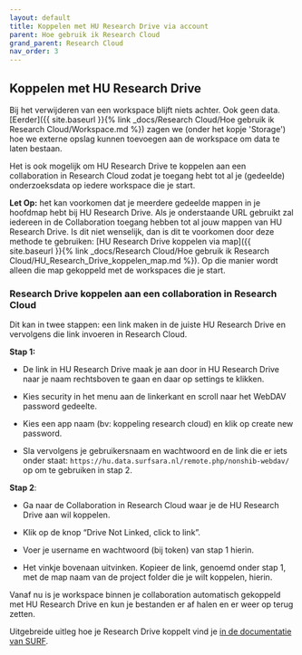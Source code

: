```yaml
---
layout: default
title: Koppelen met HU Research Drive via account
parent: Hoe gebruik ik Research Cloud
grand_parent: Research Cloud
nav_order: 3
---
```


## Koppelen met HU Research Drive
Bij het verwijderen van een workspace blijft niets achter. Ook geen data. [Eerder]({{ site.baseurl }}{% link _docs/Research Cloud/Hoe gebruik ik Research Cloud/Workspace.md %}) zagen we (onder het kopje 'Storage') hoe we externe opslag kunnen toevoegen aan de workspace om data te laten bestaan.  

Het is ook mogelijk om HU Research Drive te koppelen aan een collaboration in Research Cloud zodat je toegang hebt tot al je (gedeelde) onderzoeksdata op iedere workspace die je start.

**Let Op:** het kan voorkomen dat je meerdere gedeelde mappen in je hoofdmap hebt bij HU Research Drive. Als je onderstaande URL gebruikt zal iedereen in de Collaboration toegang hebben tot al jouw mappen van HU Research Drive. Is dit niet wenselijk, dan is dit te voorkomen door deze methode te gebruiken: [HU Research Drive koppelen via map]({{ site.baseurl }}{% link _docs/Research Cloud/Hoe gebruik ik Research Cloud/HU_Research_Drive_koppelen_map.md %}). Op die manier wordt alleen die map gekoppeld met de workspaces die je start.

### Research Drive koppelen aan een collaboration in Research Cloud 
Dit kan in twee stappen: een link maken in de juiste HU Research Drive en vervolgens die link invoeren in Research Cloud. 

**Stap 1:** 

-   De link in HU Research Drive maak je aan door in HU Research Drive naar je naam rechtsboven te gaan en daar op settings te klikken.  

-   Kies security in het menu aan de linkerkant en scroll naar het WebDAV password gedeelte.  

-   Kies een app naam (bv: koppeling research cloud) en klik op create new password.  

-   Sla vervolgens je gebruikersnaam en wachtwoord en de link die er iets onder staat: `https://hu.data.surfsara.nl/remote.php/nonshib-webdav/` op om te gebruiken in stap 2.

**Stap 2**: 

-   Ga naar de Collaboration in Research Cloud waar je de HU Research Drive aan wil koppelen.  

-   Klik op de knop “Drive Not Linked, click to link”.

-   Voer je username en wachtwoord (bij token) van stap 1 hierin.

-   Het vinkje bovenaan uitvinken. Kopieer de link, genoemd onder stap 1, met de map naam van de project folder die je wilt koppelen, hierin.

Vanaf nu is je workspace binnen je collaboration automatisch gekoppeld met HU Research Drive en kun je bestanden er af halen en er weer op terug zetten. 

Uitgebreide uitleg hoe je Research Drive koppelt vind je [in de documentatie van SURF](https://servicedesk.surfsara.nl/wiki/display/WIKI/Connect+Research+Drive).
